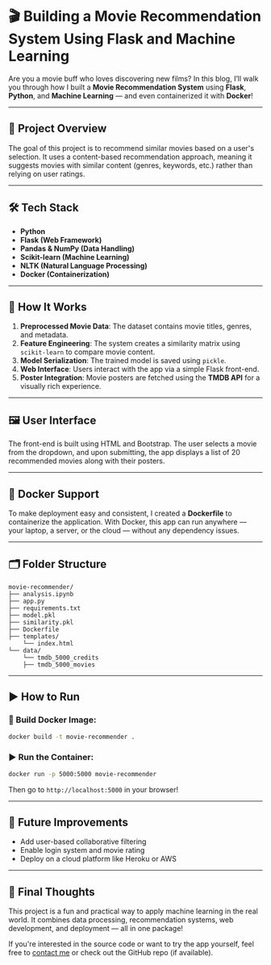 # 🎬 Building a Movie Recommendation System Using Flask and Machine Learning

Are you a movie buff who loves discovering new films? In this blog, I’ll walk you through how I built a **Movie Recommendation System** using **Flask**, **Python**, and **Machine Learning** — and even containerized it with **Docker**!

---

## 🚀 Project Overview

The goal of this project is to recommend similar movies based on a user's selection. It uses a content-based recommendation approach, meaning it suggests movies with similar content (genres, keywords, etc.) rather than relying on user ratings.

---

## 🛠 Tech Stack

- **Python**
- **Flask (Web Framework)**
- **Pandas & NumPy (Data Handling)**
- **Scikit-learn (Machine Learning)**
- **NLTK (Natural Language Processing)**
- **Docker (Containerization)**

---

## 🧠 How It Works

1. **Preprocessed Movie Data**: The dataset contains movie titles, genres, and metadata.
2. **Feature Engineering**: The system creates a similarity matrix using `scikit-learn` to compare movie content.
3. **Model Serialization**: The trained model is saved using `pickle`.
4. **Web Interface**: Users interact with the app via a simple Flask front-end.
5. **Poster Integration**: Movie posters are fetched using the **TMDB API** for a visually rich experience.

---

## 🖼 User Interface

The front-end is built using HTML and Bootstrap. The user selects a movie from the dropdown, and upon submitting, the app displays a list of 20 recommended movies along with their posters.

---

## 🐳 Docker Support

To make deployment easy and consistent, I created a **Dockerfile** to containerize the application. With Docker, this app can run anywhere — your laptop, a server, or the cloud — without any dependency issues.

---

## 🗂 Folder Structure

```
movie-recommender/
├── analysis.ipynb
├── app.py
├── requirements.txt
├── model.pkl
├── similarity.pkl
├── Dockerfile
├── templates/
    └── index.html
└── data/
    └── tmdb_5000_credits
    ├── tmdb_5000_movies
```

---

## ▶ How to Run

### 🔧 Build Docker Image:
```bash
docker build -t movie-recommender .
```

### ▶ Run the Container:
```bash
docker run -p 5000:5000 movie-recommender
```

Then go to `http://localhost:5000` in your browser!

---

## 🎯 Future Improvements

- Add user-based collaborative filtering
- Enable login system and movie rating
- Deploy on a cloud platform like Heroku or AWS

---

## 📌 Final Thoughts

This project is a fun and practical way to apply machine learning in the real world. It combines data processing, recommendation systems, web development, and deployment — all in one package!

If you're interested in the source code or want to try the app yourself, feel free to [contact me](#) or check out the GitHub repo (if available).
